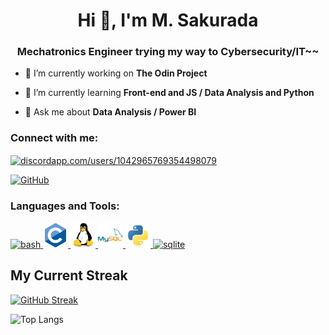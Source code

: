 <h1 align="center">Hi 👋, I'm M. Sakurada</h1>
<h3 align="center">Mechatronics Engineer trying my way to Cybersecurity/IT~~</h3>

- 🔭 I’m currently working on **The Odin Project**

- 🌱 I’m currently learning **Front-end and JS / Data Analysis and Python**

- 💬 Ask me about **Data Analysis / Power BI**

<h3 align="left">Connect with me:</h3>
<p align="left">
<a href="https://discordapp.com/users/1042965769354498079" target="blank"><img align="center" src="https://raw.githubusercontent.com/rahuldkjain/github-profile-readme-generator/master/src/images/icons/Social/discord.svg" alt="discordapp.com/users/1042965769354498079" height="30" width="40" /></a>
</p>

[![GitHub](https://img.shields.io/badge/GitHub-100000?style=for-the-badge&logo=github&logoColor=white)](https://github.com/msakurad)

<h3 align="left">Languages and Tools:</h3>
<p align="left"> <a href="https://www.gnu.org/software/bash/" target="_blank" rel="noreferrer"> <img src="https://www.vectorlogo.zone/logos/gnu_bash/gnu_bash-icon.svg" alt="bash" width="40" height="40"/> </a> <a href="https://www.cprogramming.com/" target="_blank" rel="noreferrer"> <img src="https://raw.githubusercontent.com/devicons/devicon/master/icons/c/c-original.svg" alt="c" width="40" height="40"/> </a> <a href="https://www.linux.org/" target="_blank" rel="noreferrer"> <img src="https://raw.githubusercontent.com/devicons/devicon/master/icons/linux/linux-original.svg" alt="linux" width="40" height="40"/> </a> <a href="https://www.mysql.com/" target="_blank" rel="noreferrer"> <img src="https://raw.githubusercontent.com/devicons/devicon/master/icons/mysql/mysql-original-wordmark.svg" alt="mysql" width="40" height="40"/> </a> <a href="https://www.python.org" target="_blank" rel="noreferrer"> <img src="https://raw.githubusercontent.com/devicons/devicon/master/icons/python/python-original.svg" alt="python" width="40" height="40"/> </a> <a href="https://www.sqlite.org/" target="_blank" rel="noreferrer"> <img src="https://www.vectorlogo.zone/logos/sqlite/sqlite-icon.svg" alt="sqlite" width="40" height="40"/> </a> </p>

## My Current Streak
[![GitHub Streak](https://streak-stats.demolab.com/?user=msakurad&theme=default&currStreakLabel=B71F36&ring=B71F36&currStreakNum=862931&sideNums=862931&background=e9d8d4&border=e9d8d4&dates=8d192b)](https://git.io/streak-stats)

![Top Langs](https://github-readme-stats-git-masterrstaa-rickstaa.vercel.app/api/top-langs/?username=msakurad&theme=rose)
